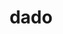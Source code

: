 ---
category: 4-letters
denotation: null
name: dado
reference_link: https://www.etymonline.com/word/dado
root_language: null
root_name: null
title: dado
type: free
word_sums:
- respelling: dado
  sum: 'Dado + '
---